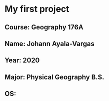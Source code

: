 # My first project
## **Course**: Geography 176A
## **Name**: Johann Ayala-Vargas
## **Year**: 2020
## **Major**: Physical Geography B.S.
## **OS**: 

